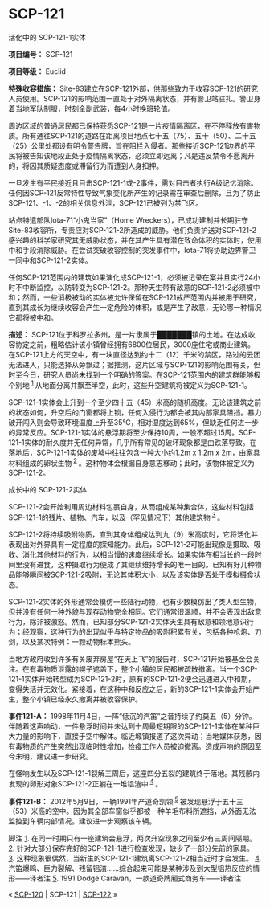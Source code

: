 # SCP-121
                        




活化中的 SCP-121-1实体



**项目编号：** SCP-121

**项目等级：** Euclid

**特殊收容措施：** Site-83建立在SCP-121外部，供那些致力于收容SCP-121的研究人员使用。SCP-121的影响范围一直处于对外隔离状态，并有警卫站驻扎。警卫身着当地军队制服，时刻全副武装，每4小时换班轮值。

周边区域的普通居民都已保持获悉SCP-121是一片疫情隔离区，在不停释放有害物质。所有通往SCP-121的道路在距离项目地点七十五（75）、五十（50）、二十五（25）公里处都设有明令警告牌，旨在阻拦入侵者。那些接近SCP-121边界的平民将被告知该地段正处于疫情隔离状态，必须立即远离；凡是违反禁令不愿离开的，将因其质疑态度或滞留行为而遭到人身扣押。

一旦发生有平民接近且目击SCP-121-1或-2事件，需对目击者执行A级记忆消除。任何因SCP-121反常特性导致气象变化所产生的记录需在审查后删除，且为了防止SCP-121、-1、-2的相关信息外泄，SCP-121已被列为禁飞区。

站点特遣部队Iota-71“小鬼当家”（Home Wreckers），已成功建制并长期驻守Site-83收容所，专责应对SCP-121-2所造成的威胁。他们负责护送对SCP-121-2感兴趣的科学家研究其无威胁状态，并在其产生具有潜在致命体积的实体时，使用中和手段消除威胁。在尝试突破收容控制的突发事件中，Iota-71将协助边界警卫一同中和SCP-121-2实体。

任何SCP-121范围内的建筑如果演化成SCP-121-1，必须被记录在案并且实行24小时不中断监控，以防转变为SCP-121-2。那种天生带有敌意的SCP-121-2必须被中和；然而，一些消极被动的实体被允许保留在SCP-121戒严范围内并被用于研究，直到其成长为继续收容会产生一定危险的体积，或是产生了敌意，无论哪一种情况它都将被中和。

**描述：** SCP-121位于科罗拉多州，是一片隶属于███████镇的土地。在达成收容协定之前，粗略估计该小镇曾经拥有6800位居民，3000座住宅或商业建筑。在SCP-121上方的天空中，有一块直径达到约十二（12）千米的禁区，路过的云团无法进入，只能选择从旁飘过；据推测，这片区域与SCP-121的影响范围有关，但时至今日，研究人员尚未找到一个明确的答案。在SCP-121范围内的建筑群能够极个别地<sup class='footnoteref'>
 <a shape='rect' class='footnoteref' id='footnoteref-1' href='javascript:;' onclick='WIKIDOT.page.utils.scrollToReference(&apos;footnote-1&apos;)'>1</a>
</sup>从地面分离并飘至半空，此时，这些升空建筑将被定义为SCP-121-1。

SCP-121-1实体会上升到一个至少四十五（45）米高的随机高度。无论该建筑之前的状态如何，升空后的门窗都将上锁，任何入侵行为都会被其内部家具阻挡。暴力破开闯入则会导致环境温度上升至35℃，相对湿度达到65%，但缺乏任何进一步的异常反应。SCP-121-1实体的悬浮期将至少保持10周，一般不超过15周。SCP-121-1实体的耐久度并无任何异常，几乎所有常见的破坏现象都是由跌落导致。在落地后，SCP-121-1实体的废墟中往往包含一种大小约1.2m x 1.2m x 2m，由家具材料组成的卵状生物<sup class='footnoteref'>
 <a shape='rect' class='footnoteref' id='footnoteref-2' href='javascript:;' onclick='WIKIDOT.page.utils.scrollToReference(&apos;footnote-2&apos;)'>2</a>
</sup>。这种物体会根据自身意志移动；此时，该物体被定义为SCP-121-2。



成长中的 SCP-121-2实体



SCP-121-2会开始利用周边材料包裹自身，从而组成某种集合体，这些材料包括SCP-121-1的残片、植物、汽车，以及（罕见情况下）其他建筑物<sup class='footnoteref'>
 <a shape='rect' class='footnoteref' id='footnoteref-3' href='javascript:;' onclick='WIKIDOT.page.utils.scrollToReference(&apos;footnote-3&apos;)'>3</a>
</sup>。

SCP-121-2将持续吸附物质，直到其身体组成达到九（9）米高度时，它将活化并表现出对外界具有一定程度的探知能力。此后，SCP-121-2可能出现像是摄取、吸收、消化其他材料的行为，以相当慢的速度继续增长。如果实体在相当长的一段时间里没有进食，这种摄取行为便成了其继续维持增长的唯一目的。已知有好几种物品能够瞬间被SCP-121-2吸附，无论其体积大小，以及该实体是否处于模拟摄食状态。

SCP-121-2实体的外形通常会模仿一些陆行动物，也有少数模仿出了类人型生物，但并没有任何一种外貌与现存动物完全相同。它们通常很温顺，并不会表现出敌意行为，除非被激怒。然而，已知部分SCP-121-2实体天生具有敌意和领地意识行为；经观察，这种行为的出现似乎与特定物品的吸附积累有关，包括各种枪炮、刀剑，以及某次特例：一颗动物标本熊头。

当地方政府收到许多有关废弃房屋“在天上飞”的报告时，SCP-121开始被基金会关注。在有毒物质泄露的幌子遮盖下，整个小镇的居民都被疏散撤离。当一个SCP-121-1实体开始转型成为SCP-121-2时，原有的SCP-121-2便会迅速进入中和期，变得失活并无效化。紧接着，在这种中和反应之后，新的SCP-121-1实体会开始产生，整个小镇已经永久撤离并被收容保护。

**事件121-A：** 1998年11月4日，一阵“低沉的汽笛”之音持续了约莫五（5）分钟。伴随着这声响动，一件悬浮时间并未达到十周最短期限的SCP-121-1实体在某种巨大力量的影响下，直接于空中解体。临近城镇报道了这次异动；当地媒体获悉，因有毒物质的产生突然出现临时性增加，检疫工作人员被迫撤离。造成声响的原因至今未明，建议进一步研究。

在怪响发生以及SCP-121-1裂解三周后，这座四分五裂的建筑终于落地。其残骸内发现的卵形对象SCP-121-2正躺在一堆铝渣中<sup class='footnoteref'>
 <a shape='rect' class='footnoteref' id='footnoteref-4' href='javascript:;' onclick='WIKIDOT.page.utils.scrollToReference(&apos;footnote-4&apos;)'>4</a>
</sup>。

**事件121-B：** 2012年5月9日，一辆1991年产道奇凯领<sup class='footnoteref'>
 <a shape='rect' class='footnoteref' id='footnoteref-5' href='javascript:;' onclick='WIKIDOT.page.utils.scrollToReference(&apos;footnote-5&apos;)'>5</a>
</sup>被发现悬浮于五十三（53）米高的空中。因为其全部车窗似乎都被一种羊毛布料所遮挡，从外面无法监控到车辆内部情况。建议进一步观察该车辆。


脚注
<a shape='rect' href='javascript:;' onclick='WIKIDOT.page.utils.scrollToReference(&apos;footnoteref-1&apos;)'>1</a>. 在同一时期只有一座建筑会悬浮，两次升空现象之间至少有三周间隔期。
<a shape='rect' href='javascript:;' onclick='WIKIDOT.page.utils.scrollToReference(&apos;footnoteref-2&apos;)'>2</a>. 针对大部分保存完好的SCP-121-1进行检查发现，缺少了一部分先前的家具。
<a shape='rect' href='javascript:;' onclick='WIKIDOT.page.utils.scrollToReference(&apos;footnoteref-3&apos;)'>3</a>. 这种现象很偶然，当新生的SCP-121-1建筑离SCP-121-2相当近时才会发生。
<a shape='rect' href='javascript:;' onclick='WIKIDOT.page.utils.scrollToReference(&apos;footnoteref-4&apos;)'>4</a>. 汽笛爆鸣、巨力裂解、残留铝渣……综合起来可能是某种涉及到大型铝热反应的情形——译者注
<a shape='rect' href='javascript:;' onclick='WIKIDOT.page.utils.scrollToReference(&apos;footnoteref-5&apos;)'>5</a>. 1991 Dodge Caravan，一款道奇牌厢式商务车——译者注



« [SCP-120](/scp-120) | SCP-121 | [SCP-122](/scp-122) »





                    